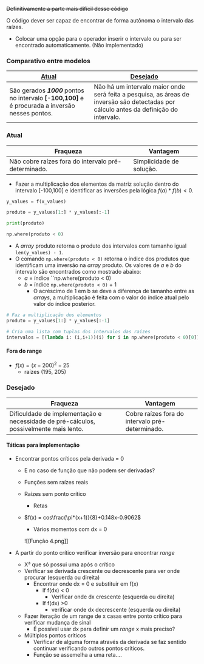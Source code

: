 ~~Definitivamente a parte mais difícil desse código~~

O código dever ser capaz de encontrar de forma autônoma o intervalo das raízes.

- Colocar uma opção para o operador inserir o intervalo ou para ser encontrado automaticamente. (Não implementado)
### Comparativo entre modelos

| [**Atual**](#Atual)                                                                                | [**Desejado**](#Desejado)                                                                                                              |
| -------------------------------------------------------------------------------------------------- | -------------------------------------------------------------------------------------------------------------------------------------- |
| São gerados ***1000*** pontos no intervalo **\[-100,100]** e é procurada a inversão nesses pontos. | Não há um intervalo maior onde será feita a pesquisa, as áreas de inversão são detectadas por cálculo antes da definição do intervalo. |

### Atual
| Fraqueza                                            | Vantagem                 |
| --------------------------------------------------- | ------------------------ |
| Não cobre raízes fora do intervalo pré-determinado. | Simplicidade de solução. |
- Fazer a multiplicação dos elementos da matriz solução dentro do intervalo \[-100,100] e identificar as inversões pela lógica $f(a) * f(b) <0$.

```Python
y_values = f(x_values)

produto = y_values[1:] * y_values[:-1]

print(produto)

np.where(produto < 0)
```

- A *array* produto retorna o produto dos intervalos com tamanho igual ``len(y_values) - 1``.
- O comando ``np.where(produto < 0)`` retorna o índice dos produtos que identificam uma inversão na *array* produto. Os valores de $a$ e $b$ do intervalo são encontrados como mostrado abaixo:
	- $a$ = índice ``np.where(produto < 0)
	- $b$ = índice ``np.where(produto < 0)`` + 1
		- O acréscimo de 1 em b se deve a diferença de tamanho entre as *arrays*, a multiplicação é feita com o valor do índice atual pelo valor do índice posterior.

``` Python
# Faz a multiplicação dos elementos
produto = y_values[1:] * y_values[:-1]

# Cria uma lista com tuplas dos intervalos das raízes
intervalos = [(lambda i: (i,i+1))(i) for i in np.where(produto < 0)[0]]
```

#### Fora do range

- $f(x) = (x−200)^2−25$
	- raízes (195, 205)

### Desejado
| Fraqueza                                                                              | Vantagem                                        |
| ------------------------------------------------------------------------------------- | ----------------------------------------------- |
| Dificuldade de implementação e necessidade de pré-cálculos, possivelmente mais lento. | Cobre raízes fora do intervalo pré-determinado. |

#### Táticas para implementação

- Encontrar pontos críticos pela derivada = 0
	- E no caso de função que não podem ser derivadas?
	- Funções sem raízes reais
	- Raízes sem ponto crítico
		- Retas
	- $f(x) = cos\frac{\pi*(x+1)}{8}+0.148x-0.9062$
		- Vários momentos com dx = 0
		
		 ![[Função 4.png]]
		 
- A partir do ponto crítico verificar inversão para encontrar *range*
	- X³ que só possui uma após o crítico
	- Verificar se derivada crescente ou decrescente para ver onde procurar (esquerda ou direita)
		- Encontrar onde dx = 0 e substituir em f(x)
			- if f(dx) < 0 
				- Verificar onde dx crescente (esquerda ou direita)
			- If f(dx) >0
				- verificar onde dx decrescente (esquerda ou direita)
	- Fazer iteração de um range de x casas entre ponto crítico para verificar mudança de sinal
		- É possível usar dx para definir um *range* x mais preciso?
	- Múltiplos pontos críticos
		- Verificar de alguma forma através da derivada se faz sentido continuar verificando outros pontos críticos.
		- Função se assemelha a uma reta....